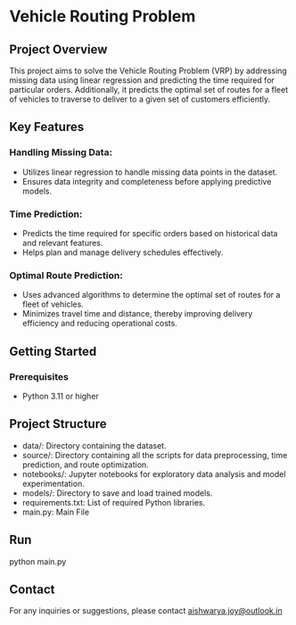 # Vehicle Routing Problem


## Project Overview
This project aims to solve the Vehicle Routing Problem (VRP) by addressing missing data using linear regression and predicting the time required for particular orders. Additionally, it predicts the optimal set of routes for a fleet of vehicles to traverse to deliver to a given set of customers efficiently.

## Key Features
### Handling Missing Data:

* Utilizes linear regression to handle missing data points in the dataset.
* Ensures data integrity and completeness before applying predictive models.

### Time Prediction:

* Predicts the time required for specific orders based on historical data and relevant features.
* Helps plan and manage delivery schedules effectively.

### Optimal Route Prediction:
* Uses advanced algorithms to determine the optimal set of routes for a fleet of vehicles.
* Minimizes travel time and distance, thereby improving delivery efficiency and reducing operational costs.

## Getting Started
### Prerequisites
* Python 3.11 or higher

## Project Structure
* data/: Directory containing the dataset.
* source/: Directory containing all the scripts for data preprocessing, time prediction, and route optimization.
* notebooks/: Jupyter notebooks for exploratory data analysis and model experimentation.
* models/: Directory to save and load trained models.
* requirements.txt: List of required Python libraries.
* main.py: Main File

## Run
  python main.py

## Contact
For any inquiries or suggestions, please contact aishwarya.joy@outlook.in
